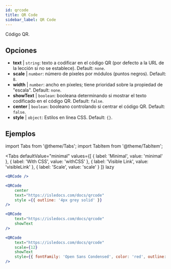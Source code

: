 ```yaml
---
id: qrcode
title: QR Code
sidebar_label: QR Code
---
```


Código QR.

## Opciones

* __text__ | `string`: texto a codificar en el código QR (por defecto a la URL de la lección si no se establece). Default: `none`.
* __scale__ | `number`: número de píxeles por módulos (puntos negros). Default: `8`.
* __width__ | `number`: ancho en píxeles; tiene prioridad sobre la propiedad de "escala". Default: `none`.
* __showText__ | `boolean`: booleana determinando si mostrar el texto codificado en el código QR. Default: `false`.
* __center__ | `boolean`: booleano controlando si centrar el código QR. Default: `false`.
* __style__ | `object`: Estilos en línea CSS. Default: `{}`.


## Ejemplos

import Tabs from '@theme/Tabs';
import TabItem from '@theme/TabItem';

<Tabs
    defaultValue="minimal"
    values={[
        { label: 'Minimal', value: 'minimal' },
        { label: 'With CSS', value: 'withCSS' },
        { label: 'Visible Link', value: 'visibleLink' },
        { label: 'Scale', value: 'scale' }
    ]}
    lazy
>

<TabItem value="minimal">

```jsx live
<QRCode />
```

</TabItem>

<TabItem value="withCSS">

```jsx live
<QRCode 
    center 
    text="https://isledocs.com/docs/qrcode" 
    style ={{ outline: '4px grey solid' }}
/>
```

</TabItem>

<TabItem value="visibleLink">

```jsx live
<QRCode 
    text="https://isledocs.com/docs/qrcode"
    showText
/>
```

</TabItem>

<TabItem value="scale">

```jsx live
<QRCode 
    text="https://isledocs.com/docs/qrcode"
    scale={12}
    showText
    style={{ fontFamily: 'Open Sans Condensed', color: 'red', outline: '4px black solid' }}
/>
```

</TabItem>

</Tabs>
